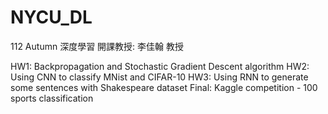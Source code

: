 # NYCU_DL
112 Autumn 深度學習
開課教授: 李佳翰 教授

HW1: Backpropagation and Stochastic Gradient Descent algorithm
HW2: Using CNN to classify MNist and CIFAR-10
HW3: Using RNN to generate some sentences with Shakespeare dataset
Final: Kaggle competition - 100 sports classification
